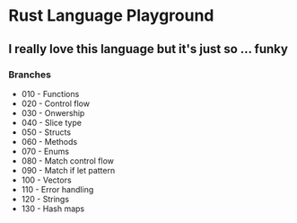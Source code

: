 # Rust Language Playground

## I really love this language but it's just so ... funky

### Branches  

- 010 - Functions
- 020 - Control flow
- 030 - Onwership
- 040 - Slice type
- 050 - Structs
- 060 - Methods
- 070 - Enums
- 080 - Match control flow  
- 090 - Match if let pattern  
- 100 - Vectors
- 110 - Error handling  
- 120 - Strings  
- 130 - Hash maps  

